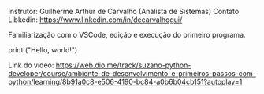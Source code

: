Instrutor: Guilherme Arthur de Carvalho (Analista de Sistemas)
Contato Libkedin: https://www.linkedin.com/in/decarvalhogui/

Familiarização com o VSCode, edição e execução do primeiro programa.

print ("Hello, world!")

Link do vídeo: https://web.dio.me/track/suzano-python-developer/course/ambiente-de-desenvolvimento-e-primeiros-passos-com-python/learning/8b91a0c8-e506-4190-bc84-a0b6b04cb151?autoplay=1